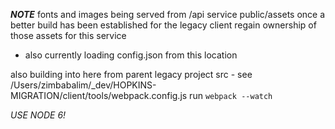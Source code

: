 ***NOTE***
fonts and images being served from /api service public/assets
once a better build has been established for the legacy client regain ownership of those assets for this service
- also currently loading config.json from this location

also building into here from parent legacy project src -
see /Users/zimbabalim/_dev/HOPKINS-MIGRATION/client/tools/webpack.config.js
run `webpack --watch`

*USE NODE 6!*
